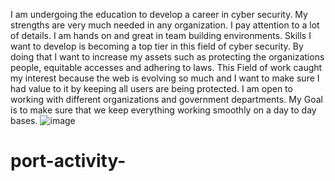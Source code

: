 I am undergoing the education to develop a career in cyber security. My strengths are very much needed in any organization. I pay attention to a lot of details. I am hands on and great in team building environments. Skills I want to develop is becoming a top tier in this field of cyber security. By doing that I want to increase my assets such as protecting the organizations people, equitable accesses and adhering to laws.  This Field of work caught my interest because the web is evolving so much and I want to make sure I had value to it by keeping all users are being protected. I am open to working with different organizations and government departments. My Goal is to make sure that we keep everything working smoothly on a day to day bases. ![image](https://github.com/Tisham1215/port-activity-/assets/138891429/626b9395-3d1f-4ac1-adf4-788917a4690e)
 # port-activity-
